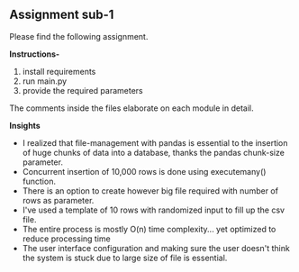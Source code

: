 ## Assignment sub-1
Please find the following assignment.

**Instructions-**
 1. install requirements
 2. run main.py
 3. provide the required parameters

The comments inside the files elaborate on each module in detail.

**Insights**

 - I realized that file-management with pandas is essential to the insertion of huge chunks of data into a database, thanks the pandas chunk-size parameter.
 - Concurrent insertion of 10,000 rows is done using executemany() function.
 - There is an option to create however big file required with number of rows as parameter.
 - I've used a template of 10 rows with randomized input to fill up the csv file.
 - The entire process is mostly O(n) time complexity... yet optimized to reduce processing time
 - The user interface configuration and making sure the user doesn't think the system is stuck due to large size of file is essential.

